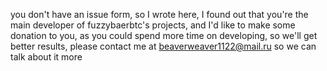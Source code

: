 you don't have an issue form, so I wrote here, I found out that you're the main developer of fuzzybaerbtc's projects, and I'd like to make some donation to you, as you could spend more time on developing, so we'll get better results, please contact me at beaverweaver1122@mail.ru so we can talk about it more
